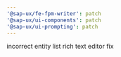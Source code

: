 ```yaml
---
'@sap-ux/fe-fpm-writer': patch
'@sap-ux/ui-components': patch
'@sap-ux/ui-prompting': patch
---
```


incorrect entity list rich text editor fix
